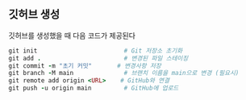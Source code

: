 ## 깃허브 생성 

깃허브를 생성했을 때 다음 코드가 제공된다 

```ruby
git init                        # Git 저장소 초기화
git add .                       # 변경된 파일 스테이징
git commit -m "초기 커밋"       # 변경사항 저장
git branch -M main              # 브랜치 이름을 main으로 변경 (필요시)
git remote add origin <URL>    # GitHub와 연결
git push -u origin main         # GitHub에 업로드
```
